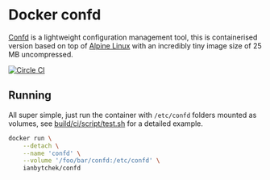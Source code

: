 # Docker confd

[Confd](https://github.com/kelseyhightower/confd) is a lightweight configuration management tool, this is containerised version based on top of [Alpine Linux](http://www.alpinelinux.org) with an incredibly tiny image size of 25 MB uncompressed.

[![Circle CI](https://circleci.com/gh/ianbytchek/docker-confd.svg?style=svg)](https://circleci.com/gh/ianbytchek/docker-confd)

## Running

All super simple, just run the container with `/etc/confd` folders mounted as volumes, see [build/ci/script/test.sh](build/ci/script/test.sh) for a detailed example.

```sh
docker run \
    --detach \
    --name 'confd' \
    --volume '/foo/bar/confd:/etc/confd' \
    ianbytchek/confd
```
